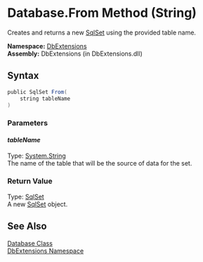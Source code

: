 Database.From Method (String)
=============================
Creates and returns a new [SqlSet][1] using the provided table name.

**Namespace:** [DbExtensions][2]  
**Assembly:** DbExtensions (in DbExtensions.dll)

Syntax
------

```csharp
public SqlSet From(
	string tableName
)
```

### Parameters

#### *tableName*
Type: [System.String][3]  
The name of the table that will be the source of data for the set.

### Return Value
Type: [SqlSet][1]  
A new [SqlSet][1] object.

See Also
--------
[Database Class][4]  
[DbExtensions Namespace][2]  

[1]: ../SqlSet/README.md
[2]: ../README.md
[3]: http://msdn.microsoft.com/en-us/library/s1wwdcbf
[4]: README.md